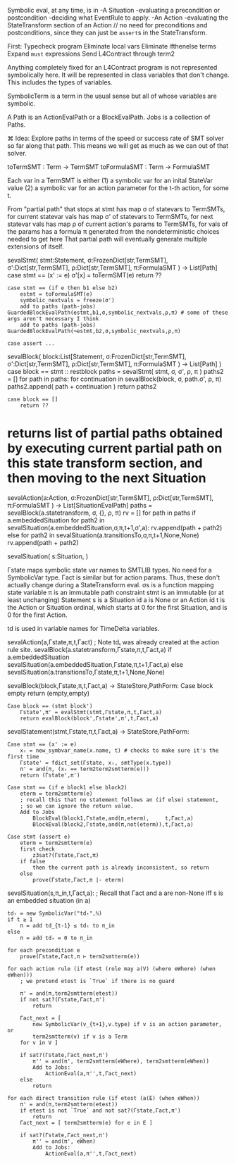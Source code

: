 Symbolic eval, at any time, is in
-A Situation
	-evaluating a precondition or postcondition
	-deciding what EventRule to apply.
-An Action
	-evaluating the StateTransform section of an Action
	// no need for preconditions and postconditions, since they can just be `assert`s in the StateTransform.

First:
	Typecheck program
	Eliminate local vars
	Eliminate ifthenelse terms
	Expand `must` expressions
	Send L4Contract through term2

Anything completely fixed for an L4Contract program is not represented symbolically here. It will be represented in class variables that don't change. This includes the types of variables.

SymbolicTerm is a term in the usual sense but all of whose variables are symbolic.

A Path is an ActionEvalPath or a BlockEvalPath.
Jobs is a collection of Paths.

⌘ Idea: Explore paths in terms of the speed or success rate of SMT solver so far along that path. This means we will get as much as we can out of that solver.

toTermSMT : Term -> TermSMT
toFormulaSMT : Term -> FormulaSMT

Each var in a TermSMT is either
(1) a symbolic var for an inital StateVar value
(2) a symbolic var for an action parameter for the t-th action, for some t.

From "partial path" that
	stops at stmt
	has map σ of statevars to TermSMTs, for current statevar vals
	has map σ' of statevars to TermSMTs, for next statevar vals
	has map ρ of current action's params to TermSMTs, for vals of the params
	has a formula π generated from the nondeterministic choices needed to get here
That partial path will eventually generate multiple extensions of itself.



sevalStmt(  stmt:Statement,
			σ:FrozenDict[str,TermSMT],
			σ':Dict[str,TermSMT],
			ρ:Dict[str,TermSMT],
			π:FormulaSMT ) -> List[Path]
	case stmt == (x' := e)
		σ'[x] = toTermSMT(e)
		return ??

	case stmt == (if e then b1 else b2)
		estmt = toFormulaSMT(e)
		symbolic_nextvals = freeze(σ')
		add to paths (path-jobs) GuardedBlockEvalPath(estmt,b1,σ,symbolic_nextvals,ρ,π) # some of these args aren't necessary I think
		add to paths (path-jobs) GuardedBlockEvalPath(¬estmt,b2,σ,symbolic_nextvals,ρ,π)

	case assert ...


sevalBlock( block:List[Statement,
			σ:FrozenDict[str,TermSMT],
			σ':Dict[str,TermSMT],
			ρ:Dict[str,TermSMT],
			π:FormulaSMT ) -> List[Path] )
	case block == stmt :: restblock
		paths = sevalStmt( stmt, σ, σ', ρ, π )
		paths2 = []
		for path in paths:
			for continuation in sevalBlock(block, σ, path.σ', ρ, π)
				paths2.append( path + continuation )
		return paths2

	case block == []
		return ??

# returns list of partial paths obtained by executing current partial path on this state transform section, and then moving to the next Situation
sevalAction(a:Action,
			σ:FrozenDict[str,TermSMT],
			ρ:Dict[str,TermSMT],
			π:FormulaSMT ) -> List[SituationEvalPath]
	paths = sevalBlock(a.statetransform, σ, {}, ρ, π)
	rv = []
	for path in paths
		if a.embeddedSituation
			for path2 in sevalSituation(a.embeddedSituation,σ,π,t+1,σ',a):
				rv.append(path + path2)
		else
			for path2 in sevalSituation(a.transitionsTo,σ,π,t+1,None,None)
				rv.append(path + path2)


sevalSituation( s:Situation,
	 			)




Γstate maps symbolic state var names to SMTLIB types. No need for a SymbolicVar type.
Γact is similar but for action params. Thus, these don't actually change during a StateTransform eval.
σs is a function mapping state variable
π is an immutable path constraint
stmt is an immutable (or at least unchanging) Statement
s is a Situation id
a is None or an Action id
t is the Action or Situation ordinal, which starts at 0 for the first Situation, and is 0 for the first Action.

td is used in variable names for TimeDelta variables.



sevalAction(a,Γstate,π,t,Γact)
	; Note tdₜ was already created at the action rule site.
	sevalBlock(a.statetransform,Γstate,π,t,Γact,a)
	if a.embeddedSituation
		sevalSituation(a.embeddedSituation,Γstate,π,t+1,Γact,a)
	else
		sevalSituation(a.transitionsTo,Γstate,π,t+1,None,None)

sevalBlock(block,Γstate,π,t,Γact,a) -> StateStore,PathForm:
	Case block empty
		return (empty,empty)

	Case block == (stmt block')
		Γstate',π' = evalStmt(stmt,Γstate,π,t,Γact,a)
		return evalBlock(block',Γstate',π',t,Γact,a)

sevalStatement(stmt,Γstate,π,t,Γact,a) -> StateStore,PathForm:

	Case stmt == (x' := e)
		xₜ = new_symbvar_name(x.name, t) # checks to make sure it's the first time
		Γstate' = fdict_set(Γstate, xₜ, smtType(x.type))
		π' = and(π, (xₜ == term2term2smtterm(e)))
		return (Γstate',π')

	Case stmt == (if e block1 else block2)
		eterm = term2smtterm(e)
		; recall this that no statement follows an (if else) statement,
		; so we can ignore the return value.
		Add to Jobs
			BlockEval(block1,Γstate,and(π,eterm),     t,Γact,a)
			BlockEval(block2,Γstate,and(π,not(eterm)),t,Γact,a)

	Case stmt (assert e)
		eterm = term2smtterm(e)
		first check
			z3sat?(Γstate,Γact,π)
		if false
			then the current path is already inconsistent, so return
		else
			prove(Γstate,Γact,π |- eterm)


sevalSituation(s,π_in,t,Γact,a):
	; Recall that Γact and a are non-None iff s is an embedded situation (in a)

	tdₜ = new SymbolicVar("tdₜ",ℕ)
	if t ≥ 1
		π = add td_{t-1} ≤ tdₜ to π_in
	else
		π = add tdₜ = 0 to π_in

	for each precondition e
		prove(Γstate,Γact,π ⊢ term2smtterm(e))

	for each action rule (if etest (role may a(V) (where eWhere) (when eWhen)))
		; we pretend etest is `True` if there is no guard

		π' = and(π,term2smtterm(etest))
		if not sat?(Γstate,Γact,π')
			return

		Γact_next = [
			new SymbolicVar(v_{t+1},v.type) if v is an action parameter, or
			term2smtterm(v) if v is a Term
		for v in V ]

		if sat?(Γstate,Γact_next,π')
			π'' = and(π', term2smtterm(eWhere), term2smtterm(eWhen))
			Add to Jobs:
				ActionEval(a,π'',t,Γact_next)
		else
			return

	for each direct transition rule (if etest (a(E) (when eWhen))
		π' = and(π,term2smtterm(etest))
		if etest is not `True` and not sat?(Γstate,Γact,π')
			return
		Γact_next = [ term2smtterm(e) for e in E ]

		if sat?(Γstate,Γact_next,π')
			π'' = and(π', eWhen)
			Add to Jobs:
				ActionEval(a,π'',t,Γact_next)
